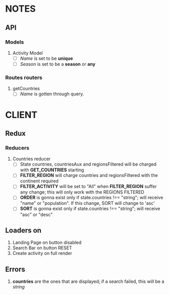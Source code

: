 # NOTES

## API

### Models

1. Activity Model
   - [ ] _Name_ is set to be **unique**
   - [ ] _Season_ is set to be a **season** or **any**

### Routes routers

1. getCountries
   - [ ] _Name_ is gotten through query.

# CLIENT

## Redux

### Reducers

1. Countries reducer
   - [ ] State countries, countriesAux and regionsFiltered will be charged with **GET_COUNTRIES** starting
   - [ ] **FILTER_REGION** will charge countries and regionsFiltered with the continent required
   - [ ] **FILTER_ACTIVITY** will be set to "All" when **FILTER_REGION** suffer any change; this will only work with the REGIONS FILTERED
   - [ ] **ORDER** is gonna exist only if state.countries !== "string"; will receive "name" or "population". If this change, SORT will change to 'asc'
   - [ ] **SORT** is gonna exist only if state.countries !== "string"; will receive "asc" or "desc"

## Loaders on

1. Landing Page on button disabled
2. Search Bar on button RESET
3. Create activity on full render

## Errors

1. **countries** are the ones that are displayed; if a search failed, this will be a _string_
